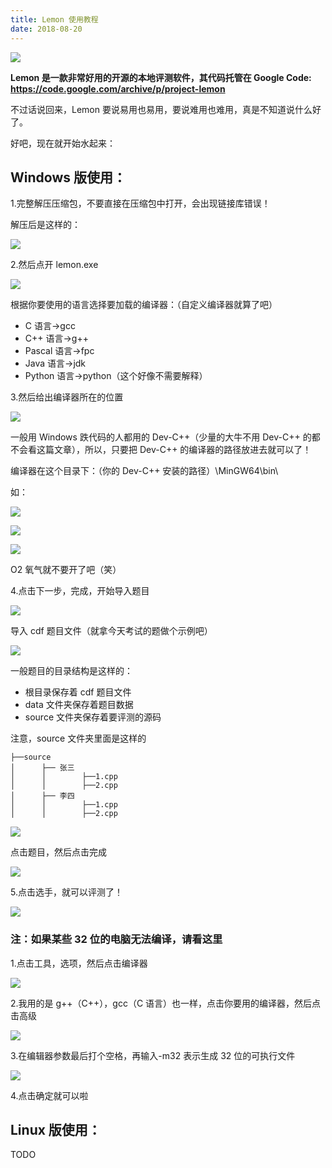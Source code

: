 ```yaml
---
title: Lemon 使用教程
date: 2018-08-20
---
```


![](https://cdn.jsdelivr.net/gh/wenxuanjun/CDN@master/images/blog/6/1.jpg)

**Lemon 是一款非常好用的开源的本地评测软件，其代码托管在 Google Code: <https://code.google.com/archive/p/project-lemon>**

不过话说回来，Lemon 要说易用也易用，要说难用也难用，真是不知道说什么好了。

好吧，现在就开始水起来：

## Windows 版使用：

1.完整解压压缩包，不要直接在压缩包中打开，会出现链接库错误！

解压后是这样的：

![](https://cdn.jsdelivr.net/gh/wenxuanjun/CDN@master/images/blog/6/2.jpg)

2.然后点开 lemon.exe

![](https://cdn.jsdelivr.net/gh/wenxuanjun/CDN@master/images/blog/6/3.jpg)

根据你要使用的语言选择要加载的编译器：（自定义编译器就算了吧）

* C 语言->gcc
* C++ 语言->g++
* Pascal 语言->fpc
* Java 语言->jdk
* Python 语言->python（这个好像不需要解释）

3.然后给出编译器所在的位置

![](https://cdn.jsdelivr.net/gh/wenxuanjun/CDN@master/images/blog/6/4.jpg)

一般用 Windows 跌代码的人都用的 Dev-C++（少量的大牛不用 Dev-C++ 的都不会看这篇文章），所以，只要把 Dev-C++ 的编译器的路径放进去就可以了！

编译器在这个目录下：（你的 Dev-C++ 安装的路径）\MinGW64\bin\

如：

![](https://cdn.jsdelivr.net/gh/wenxuanjun/CDN@master/images/blog/6/5.jpg)

![](https://cdn.jsdelivr.net/gh/wenxuanjun/CDN@master/images/blog/6/6.jpg)

![](https://cdn.jsdelivr.net/gh/wenxuanjun/CDN@master/images/blog/6/7.jpg)

O2 氧气就不要开了吧（笑）

4.点击下一步，完成，开始导入题目

![](https://cdn.jsdelivr.net/gh/wenxuanjun/CDN@master/images/blog/6/8.jpg)

导入 cdf 题目文件（就拿今天考试的题做个示例吧）

![](https://cdn.jsdelivr.net/gh/wenxuanjun/CDN@master/images/blog/6/9.jpg)

一般题目的目录结构是这样的：

* 根目录保存着 cdf 题目文件
* data 文件夹保存着题目数据
* source 文件夹保存着要评测的源码

注意，source 文件夹里面是这样的

```
├──source
│      ├── 张三
│      │        ├──1.cpp
│      │        ├──2.cpp
│      ├── 李四
│      │        ├──1.cpp
│      │        ├──2.cpp
```

![](https://cdn.jsdelivr.net/gh/wenxuanjun/CDN@master/images/blog/6/10.jpg)

点击题目，然后点击完成

![](https://cdn.jsdelivr.net/gh/wenxuanjun/CDN@master/images/blog/6/11.jpg)

5.点击选手，就可以评测了！

![](https://cdn.jsdelivr.net/gh/wenxuanjun/CDN@master/images/blog/6/12.jpg)

### 注：如果某些 32 位的电脑无法编译，请看这里

1.点击工具，选项，然后点击编译器

![](https://cdn.jsdelivr.net/gh/wenxuanjun/CDN@master/images/blog/6/13.jpg)

2.我用的是 g++（C++），gcc（C 语言）也一样，点击你要用的编译器，然后点击高级

![](https://cdn.jsdelivr.net/gh/wenxuanjun/CDN@master/images/blog/6/14.jpg)

3.在编辑器参数最后打个空格，再输入-m32 表示生成 32 位的可执行文件

![](https://cdn.jsdelivr.net/gh/wenxuanjun/CDN@master/images/blog/6/15.jpg)

4.点击确定就可以啦

## Linux 版使用：

TODO 

